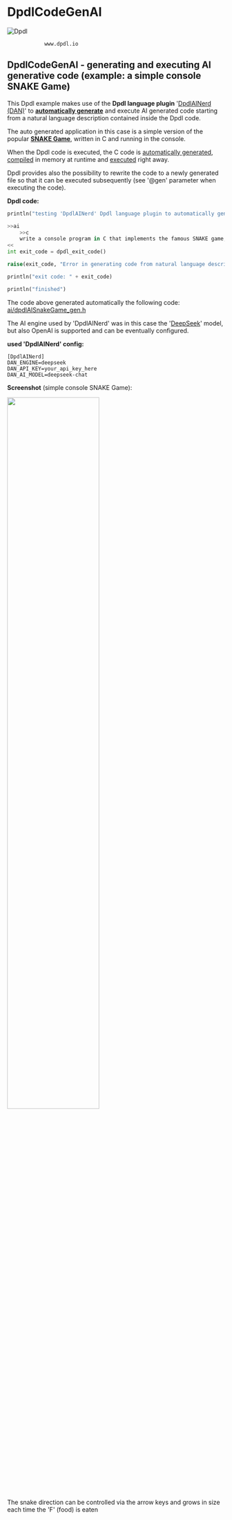 # DpdlCodeGenAI

![Dpdl](https://www.dpdl.io/images/dpdl-io.png)

				www.dpdl.io



## DpdlCodeGenAI - generating and executing AI generative code (example: a simple console SNAKE Game)

This Dpdl example makes use of the **Dpdl language plugin** '[DpdlAINerd (DAN)](https://github.com/Dpdl-io/DpdlEngine/blob/main/doc/DpdlAINerd.md)' to <ins>**automatically generate**</ins> and execute AI generated code  starting from a natural language description contained inside the Dpdl code.

The auto generated application in this case is a simple version of the popular <ins>**SNAKE Game**</ins>, written in C and running in the console.

When the Dpdl code is executed, the C code is <ins>automatically generated</ins>, <ins>compiled</ins> in memory at runtime and <ins>executed</ins> right away.

Dpdl provides also the possibility to rewrite the code to a newly generated file so that it can be executed subsequently (see '@gen' parameter when executing the code).

**Dpdl code:**

```python
println("testing 'DpdlAINerd' Dpdl language plugin to automatically generate and execute code...")

>>ai
	>>c
	write a console program in C that implements the famous SNAKE game, with colorful graphics using ncurses colors
<<
int exit_code = dpdl_exit_code()

raise(exit_code, "Error in generating code from natural language description")

println("exit code: " + exit_code)

println("finished")
```

The code above generated automatically the following code: [ai/dpdlAISnakeGame_gen.h](https://github.com/Dpdl-io/DpdlEngine/blob/main/DpdlLibs/ai/dpdlAISnakeGame_gen.h)

The AI engine used by 'DpdlAINerd' was in this case the '[DeepSeek](https://www.deepseek.com)' model, but also OpenAI is supported and can be eventually configured.

**used 'DpdlAINerd' config:**

```
[DpdlAINerd]
DAN_ENGINE=deepseek
DAN_API_KEY=your_api_key_here
DAN_AI_MODEL=deepseek-chat
```

**Screenshot** (simple console SNAKE Game):

<img src="https://www.dpdl.io/images/platform/examples/dpdlcodegenai/dpdlcodegenai_game_snake.png" width="65%" height="65%">

The snake direction can be controlled via the arrow keys and grows in size each time the 'F' (food) is eaten







 
